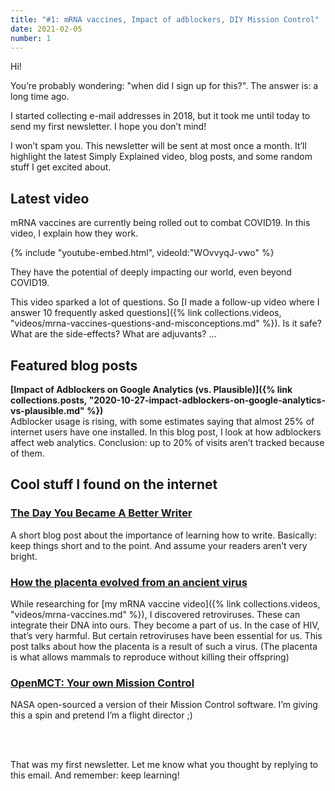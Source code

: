 ```yaml
---
title: "#1: mRNA vaccines, Impact of adblockers, DIY Mission Control"
date: 2021-02-05
number: 1
---
```


Hi!

You’re probably wondering: "when did I sign up for this?". The answer is: a long time ago.

I started collecting e-mail addresses in 2018, but it took me until today to send my first newsletter. I hope you don’t mind!

I won’t spam you. This newsletter will be sent at most once a month. It’ll highlight the latest Simply Explained video, blog posts, and some random stuff I get excited about.


## Latest video
mRNA vaccines are currently being rolled out to combat COVID19. In this video, I explain how they work.

{% include "youtube-embed.html", videoId:"WOvvyqJ-vwo" %}

They have the potential of deeply impacting our world, even beyond COVID19.

This video sparked a lot of questions. So [I made a follow-up video where I answer 10 frequently asked questions]({% link collections.videos, "videos/mrna-vaccines-questions-and-misconceptions.md" %}). Is it safe? What are the side-effects? What are adjuvants? …

## Featured blog posts

**[Impact of Adblockers on Google Analytics (vs. Plausible)]({% link collections.posts, "2020-10-27-impact-adblockers-on-google-analytics-vs-plausible.md" %})**  
Adblocker usage is rising, with some estimates saying that almost 25% of internet users have one installed.
In this blog post, I look at how adblockers affect web analytics. Conclusion: up to 20% of visits aren’t tracked because of them.

## Cool stuff I found on the internet

### [The Day You Became A Better Writer](https://dilbertblog.typepad.com/the_dilbert_blog/2007/06/the_day_you_bec.html)
A short blog post about the importance of learning how to write. Basically: keep things short and to the point. And assume your readers aren’t very bright.

### [How the placenta evolved from an ancient virus](https://dilbertblog.typepad.com/the_dilbert_blog/2007/06/the_day_you_bec.html)
While researching for [my mRNA vaccine video]({% link collections.videos, "videos/mrna-vaccines.md" %}), I discovered retroviruses. These can integrate their DNA into ours. They become a part of us. In the case of HIV, that’s very harmful. But certain retroviruses have been essential for us. This post talks about how the placenta is a result of such a virus. (The placenta is what allows mammals to reproduce without killing their offspring)

### [OpenMCT: Your own Mission Control](https://dilbertblog.typepad.com/the_dilbert_blog/2007/06/the_day_you_bec.html)
NASA open-sourced a version of their Mission Control software. I’m giving this a spin and pretend I’m a flight director ;)

<br><br>

That was my first newsletter. Let me know what you thought by replying to this email. And remember: keep learning!